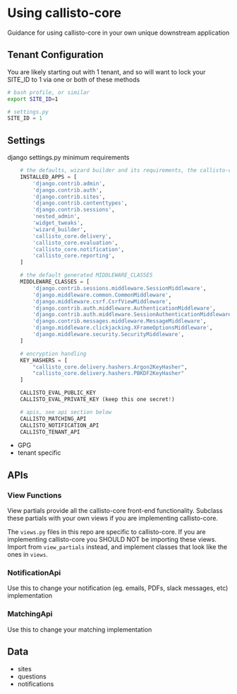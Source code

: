 # Using callisto-core

Guidance for using callisto-core in your own unique downstream application

## Tenant Configuration

You are likely starting out with 1 tenant, and so will want to lock your SITE_ID to 1 via one or both of these methods

```bash
# bash profile, or similar
export SITE_ID=1
```

```python
# settings.py
SITE_ID = 1
```

## Settings

django settings.py minimum requirements

```python
    # the defaults, wizard builder and its requirements, the callisto-core apps
    INSTALLED_APPS = [
        'django.contrib.admin',
        'django.contrib.auth',
        'django.contrib.sites',
        'django.contrib.contenttypes',
        'django.contrib.sessions',
        'nested_admin',
        'widget_tweaks',
        'wizard_builder',
        'callisto_core.delivery',
        'callisto_core.evaluation',
        'callisto_core.notification',
        'callisto_core.reporting',
    ]

    # the default generated MIDDLEWARE_CLASSES
    MIDDLEWARE_CLASSES = [
        'django.contrib.sessions.middleware.SessionMiddleware',
        'django.middleware.common.CommonMiddleware',
        'django.middleware.csrf.CsrfViewMiddleware',
        'django.contrib.auth.middleware.AuthenticationMiddleware',
        'django.contrib.auth.middleware.SessionAuthenticationMiddleware',
        'django.contrib.messages.middleware.MessageMiddleware',
        'django.middleware.clickjacking.XFrameOptionsMiddleware',
        'django.middleware.security.SecurityMiddleware',
    ]

    # encryption handling
    KEY_HASHERS = [
        "callisto_core.delivery.hashers.Argon2KeyHasher",
        "callisto_core.delivery.hashers.PBKDF2KeyHasher"
    ]

    CALLISTO_EVAL_PUBLIC_KEY
    CALLISTO_EVAL_PRIVATE_KEY (keep this one secret!)

    # apis, see api section below
    CALLISTO_MATCHING_API
    CALLISTO_NOTIFICATION_API
    CALLISTO_TENANT_API
```

- GPG
- tenant specific

## APIs

### View Functions

View partials provide all the callisto-core front-end functionality. Subclass these partials with your own views if you are implementing callisto-core.

The `views.py` files in this repo are specific to callisto-core. If you are implementing callisto-core you SHOULD NOT be importing these views. Import from `view_partials` instead, and implement classes that look like the ones in `views`.

### NotificationApi

Use this to change your notification (eg. emails, PDFs, slack messages, etc) implementation

### MatchingApi

Use this to change your matching implementation

## Data

- sites
- questions
- notifications
